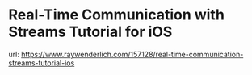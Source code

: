 # Real-Time Communication with Streams Tutorial for iOS
url: https://www.raywenderlich.com/157128/real-time-communication-streams-tutorial-ios
